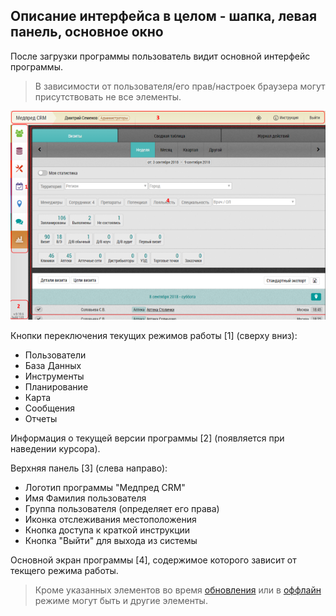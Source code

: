 ## Описание интерфейса в целом - шапка, левая панель, основное окно

После загрузки программы пользователь видит основной интерфейс программы.

> В зависимости от пользователя/его прав/настроек браузера могут присутствовать не все элементы.


![](../images/common-interface.png)

Кнопки переключения текущих режимов работы [1] (сверху вниз):
- Пользователи
- База Данных
- Инструменты
- Планирование
- Карта
- Сообщения
- Отчеты

Информация о текущей версии программы [2] (появляется при наведении курсора).

Верхняя панель [3] (слева направо):
- Логотип программы "Медпред CRM"
- Имя Фамилия пользователя
- Группа пользователя (определяет его права)
- Иконка отслеживания местоположения
- Кнопка доступа к краткой инструкции
- Кнопка "Выйти" для выхода из системы

Основной экран программы [4], содержимое которого зависит от текщего режима работы.

> Кроме указанных элементов во время [обновления](common-update.md) или в [оффлайн](common-offline.md) режиме могут быть и другие элементы.
